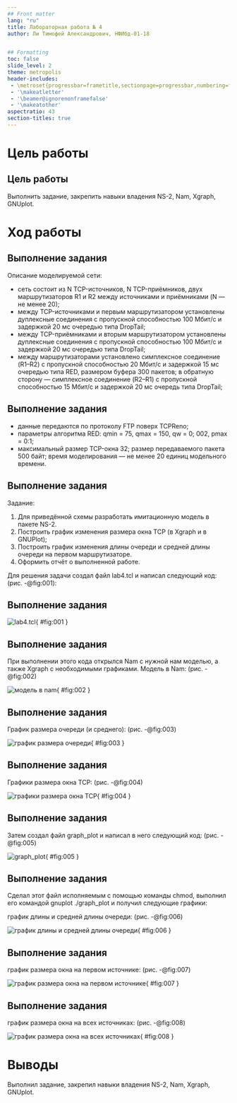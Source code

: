 ```yaml
---
## Front matter
lang: "ru"
title: Лабораторная работа № 4
author: Ли Тимофей Александрович, НФИбд-01-18


## Formatting
toc: false
slide_level: 2
theme: metropolis
header-includes: 
 - \metroset{progressbar=frametitle,sectionpage=progressbar,numbering=fraction}
 - '\makeatletter'
 - '\beamer@ignorenonframefalse'
 - '\makeatother'
aspectratio: 43
section-titles: true
---
```



# Цель работы

## Цель работы

Выполнить задание, закрепить навыки владения NS-2, Nam, Xgraph, GNUplot.

# Ход работы

## Выполнение задания

Описание моделируемой сети:

 - сеть состоит из N TCP-источников, N TCP-приёмников, двух маршрутизаторов R1 и R2 между источниками и приёмниками (N — не менее 20);
 - между TCP-источниками и первым маршрутизатором установлены дуплексные соединения с пропускной способностью 100 Мбит/с и задержкой 20 мс очередью типа DropTail;
 - между TCP-приёмниками и вторым маршрутизатором установлены дуплексные соединения с пропускной способностью 100 Мбит/с и задержкой 20 мс очередью типа DropTail;
 - между маршрутизаторами установлено симплексное соединение (R1–R2) с пропускной способностью 20 Мбит/с и задержкой 15 мс очередью типа RED, размером буфера 300 пакетов; в обратную сторону — симплексное соединение (R2–R1) с пропускной способностью 15 Мбит/с и задержкой 20 мс очередь типа DropTail;

## Выполнение задания

 - данные передаются по протоколу FTP поверх TCPReno;
 - параметры алгоритма RED: qmin = 75, qmax = 150, qw = 0; 002, pmax = 0:1;
 - максимальный размер TCP-окна 32; размер передаваемого пакета 500 байт; время моделирования — не менее 20 единиц модельного времени.

## Выполнение задания

Задание:

1. Для приведённой схемы разработать имитационную модель в пакете NS-2.
2. Построить график изменения размера окна TCP (в Xgraph и в GNUPlot);
3. Построить график изменения длины очереди и средней длины очереди на первом маршрутизаторе.
4. Оформить отчёт о выполненной работе.

Для решения задачи создал файл lab4.tcl и написал следующий код: (рис. -@fig:001):

## Выполнение задания

![lab4.tcl](images/1.png){ #fig:001 }

## Выполнение задания

При выполнении этого кода открылся Nam с нужной нам моделью, а также Xgraph с необходимыми графиками. Модель в Nam: (рис. -@fig:002)

![модель в nam](images/2.png){ #fig:002 }

## Выполнение задания

График размера очереди (и среднего): (рис. -@fig:003)

![график размера очереди](images/3.png){ #fig:003 }

## Выполнение задания

Графики размера окна TCP: (рис. -@fig:004)

![графики размера окна TCP](images/4.png){ #fig:004 }

## Выполнение задания

Затем создал файл graph_plot и написал в него следующий код: (рис. -@fig:005)

![graph_plot](images/5.png){ #fig:005 }

## Выполнение задания

Сделал этот файл исполняемым с помощью команды chmod, выполнил его командой gnuplot ./graph_plot и получил следующие графики:

график длины и средней длины очереди: (рис. -@fig:006)

![график длины и средней длины очереди](images/6.png){ #fig:006 }

## Выполнение задания

график размера окна на первом источнике: (рис. -@fig:007)

![график размера окна на первом источнике](images/7.png){ #fig:007 }

## Выполнение задания

график размера окна на всех источниках: (рис. -@fig:008)

![график размера окна на всех источниках](images/8.png){ #fig:008 }

# Выводы

Выполнил задание, закрепил навыки владения NS-2, Nam, Xgraph, GNUplot.
